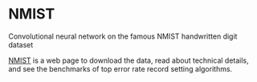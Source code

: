 # NMIST

Convolutional neural network on the famous NMIST handwritten digit dataset

[NMIST](http://yann.lecun.com/exdb/mnist/) is a web page to download the data, read about technical details, and see the benchmarks of top error rate record setting algorithms.

